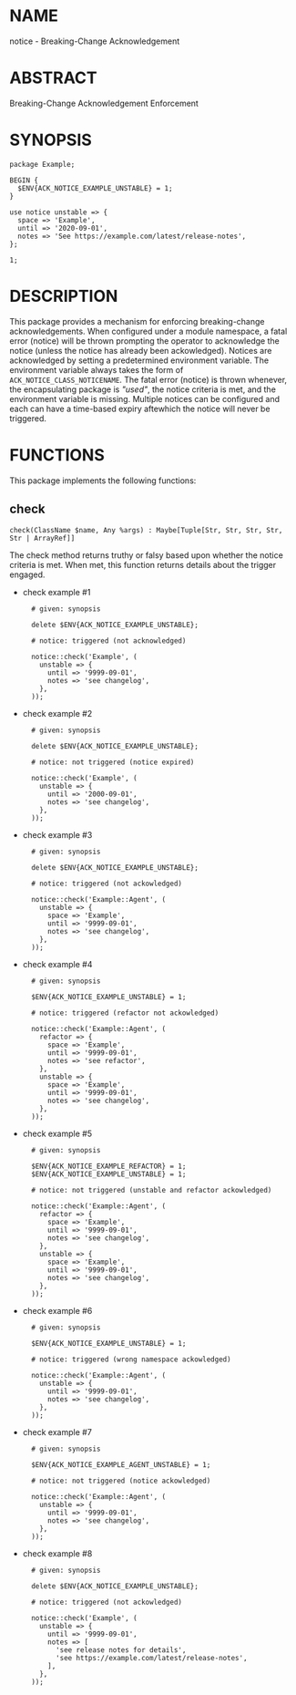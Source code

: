 # NAME

notice - Breaking-Change Acknowledgement

# ABSTRACT

Breaking-Change Acknowledgement Enforcement

# SYNOPSIS

    package Example;

    BEGIN {
      $ENV{ACK_NOTICE_EXAMPLE_UNSTABLE} = 1;
    }

    use notice unstable => {
      space => 'Example',
      until => '2020-09-01',
      notes => 'See https://example.com/latest/release-notes',
    };

    1;

# DESCRIPTION

This package provides a mechanism for enforcing breaking-change
acknowledgements. When configured under a module namespace, a fatal error
(notice) will be thrown prompting the operator to acknowledge the notice
(unless the notice has already been ackowledged). Notices are acknowledged by
setting a predetermined environment variable. The environment variable always
takes the form of `ACK_NOTICE_CLASS_NOTICENAME`. The fatal error (notice) is
thrown whenever, the encapsulating package is _"used"_, the notice criteria is
met, and the environment variable is missing. Multiple notices can be
configured and each can have a time-based expiry aftewhich the notice will
never be triggered.

# FUNCTIONS

This package implements the following functions:

## check

    check(ClassName $name, Any %args) : Maybe[Tuple[Str, Str, Str, Str, Str | ArrayRef]]

The check method returns truthy or falsy based upon whether the notice criteria
is met. When met, this function returns details about the trigger engaged.

- check example #1

        # given: synopsis

        delete $ENV{ACK_NOTICE_EXAMPLE_UNSTABLE};

        # notice: triggered (not acknowledged)

        notice::check('Example', (
          unstable => {
            until => '9999-09-01',
            notes => 'see changelog',
          },
        ));

- check example #2

        # given: synopsis

        delete $ENV{ACK_NOTICE_EXAMPLE_UNSTABLE};

        # notice: not triggered (notice expired)

        notice::check('Example', (
          unstable => {
            until => '2000-09-01',
            notes => 'see changelog',
          },
        ));

- check example #3

        # given: synopsis

        delete $ENV{ACK_NOTICE_EXAMPLE_UNSTABLE};

        # notice: triggered (not ackowledged)

        notice::check('Example::Agent', (
          unstable => {
            space => 'Example',
            until => '9999-09-01',
            notes => 'see changelog',
          },
        ));

- check example #4

        # given: synopsis

        $ENV{ACK_NOTICE_EXAMPLE_UNSTABLE} = 1;

        # notice: triggered (refactor not ackowledged)

        notice::check('Example::Agent', (
          refactor => {
            space => 'Example',
            until => '9999-09-01',
            notes => 'see refactor',
          },
          unstable => {
            space => 'Example',
            until => '9999-09-01',
            notes => 'see changelog',
          },
        ));

- check example #5

        # given: synopsis

        $ENV{ACK_NOTICE_EXAMPLE_REFACTOR} = 1;
        $ENV{ACK_NOTICE_EXAMPLE_UNSTABLE} = 1;

        # notice: not triggered (unstable and refactor ackowledged)

        notice::check('Example::Agent', (
          refactor => {
            space => 'Example',
            until => '9999-09-01',
            notes => 'see changelog',
          },
          unstable => {
            space => 'Example',
            until => '9999-09-01',
            notes => 'see changelog',
          },
        ));

- check example #6

        # given: synopsis

        $ENV{ACK_NOTICE_EXAMPLE_UNSTABLE} = 1;

        # notice: triggered (wrong namespace ackowledged)

        notice::check('Example::Agent', (
          unstable => {
            until => '9999-09-01',
            notes => 'see changelog',
          },
        ));

- check example #7

        # given: synopsis

        $ENV{ACK_NOTICE_EXAMPLE_AGENT_UNSTABLE} = 1;

        # notice: not triggered (notice ackowledged)

        notice::check('Example::Agent', (
          unstable => {
            until => '9999-09-01',
            notes => 'see changelog',
          },
        ));

- check example #8

        # given: synopsis

        delete $ENV{ACK_NOTICE_EXAMPLE_UNSTABLE};

        # notice: triggered (not ackowledged)

        notice::check('Example', (
          unstable => {
            until => '9999-09-01',
            notes => [
              'see release notes for details',
              'see https://example.com/latest/release-notes',
            ],
          },
        ));
